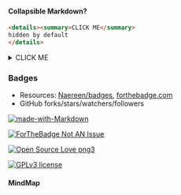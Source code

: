 
#### Collapsible Markdown?
```markdown
<details><summary>CLICK ME</summary>
hidden by default
</details>
```
<details><summary>CLICK ME</summary>
hidden by default
</details>

### Badges
- Resources: [Naereen/badges](https://github.com/Naereen/badges), [forthebadge.com](https://forthebadge.com/images/badges/not-an-issue.svg)
- GitHub forks/stars/watchers/followers

[![made-with-Markdown](https://img.shields.io/badge/Made%20with-Markdown-1f425f.svg)](http://commonmark.org)

[![ForTheBadge Not AN Issue](https://forthebadge.com/images/badges/not-an-issue.svg)](http://ForTheBadge.com)

[![Open Source Love png3](https://badges.frapsoft.com/os/v3/open-source.png?v=103)](https://github.com/ellerbrock/open-source-badges/)

[![GPLv3 license](https://img.shields.io/badge/License-GPLv3-blue.svg)](http://perso.crans.org/besson/LICENSE.html)

#### MindMap 
